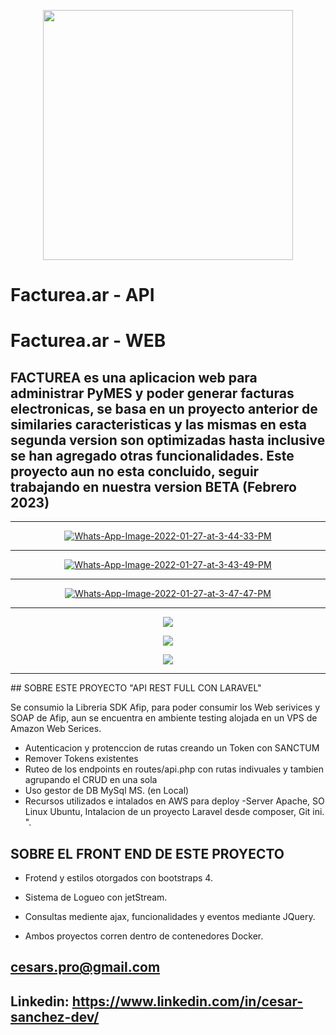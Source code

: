 <p align="center"><a href="#"><img src="https://raw.githubusercontent.com/laravel/art/master/logo-lockup/5%20SVG/2%20CMYK/1%20Full%20Color/laravel-logolockup-cmyk-red.svg" width="400"></a></p>

<p align="center"> 
<h1><a>Facturea.ar - API</a></h1>
<h1><a>Facturea.ar - WEB</a></h1>
 
## FACTUREA es una aplicacion web para administrar PyMES y poder generar facturas electronicas, se basa en un proyecto anterior de similaries caracteristicas y las mismas en esta segunda version son optimizadas hasta inclusive se han agregado otras funcionalidades. Este proyecto aun no esta concluido, seguir trabajando en nuestra version BETA (Febrero 2023) 
</p>

<hr> 
<p align="center">
    <a href="https://i.ibb.co/sKQnkr1/Whats-App-Image-2022-01-27-at-3-45-28-PM.jpg"><img src="https://i.ibb.co/hHQghvg/Whats-App-Image-2022-01-27-at-3-44-33-PM.jpg" alt="Whats-App-Image-2022-01-27-at-3-44-33-PM" border="0"></a>

</p>
<hr>
<p align="center">
   <a href="https://ibb.co/Qvx1GJw"><img src="https://i.ibb.co/23pfBF4/Whats-App-Image-2022-01-27-at-3-43-49-PM.jpg" alt="Whats-App-Image-2022-01-27-at-3-43-49-PM" border="0"></a>

</p>
<hr>

<p align="center">
    <a href="https://ibb.co/bvF7xTC"><img src="https://i.ibb.co/B6GwmbQ/Whats-App-Image-2022-01-27-at-3-47-47-PM.jpg" alt="Whats-App-Image-2022-01-27-at-3-47-47-PM" border="0"></a>
   
</p>

<hr> 
<p align="center">
     <img src="https://i.postimg.cc/tgj0TtTh/Whats-App-Image-2023-02-14-at-5-56-54-PM.jpg" border="0"> 
    
</p>  
<p align="center">
     <img src="https://i.postimg.cc/SsgHDBGr/Whats-App-Image-2023-02-14-at-5-58-42-PM.jpg" border="0"> 
    
</p> 
<p align="center">
     <img src="https://i.postimg.cc/zfjQGs4r/Whats-App-Image-2023-02-14-at-6-01-33-PM.jpg" border="0"> 
    
</p> 

<hr>
## SOBRE ESTE PROYECTO "API REST FULL CON LARAVEL" 

Se consumio la Libreria SDK Afip, para poder consumir los Web serivices y SOAP de Afip, aun se encuentra en ambiente testing alojada en un VPS de Amazon Web Serices.

- Autenticacion y protenccion de rutas creando un Token con SANCTUM
- Remover Tokens existentes
- Ruteo de los endpoints en routes/api.php con rutas indivuales y tambien agrupando el CRUD en una sola
- Uso gestor de DB MySql MS. (en Local)
- Recursos utilizados e intalados en AWS para deploy -Server Apache, SO Linux Ubuntu, Intalacion de un proyecto Laravel desde composer, Git ini. ".
 
 ## SOBRE EL FRONT END DE ESTE PROYECTO
 - Frotend y estilos otorgados con bootstraps 4. 
 - Sistema de Logueo con jetStream.
 - Consultas mediente ajax, funcionalidades y eventos mediante JQuery.
 
 - Ambos proyectos corren dentro de contenedores Docker.
 

## cesars.pro@gmail.com
## Linkedin: https://www.linkedin.com/in/cesar-sanchez-dev/

